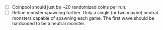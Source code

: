 - [ ] Coinpool should just be ~20 randomized coins per run.
- [ ] Refine monster spawning further. Only a single (or two maybe) neutral monsters capable of spawning each game. The first wave should be hardcoded to be a neutral monster.